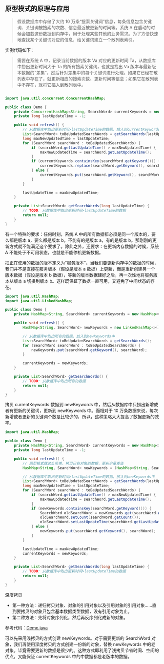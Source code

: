 ## 原型模式的原理与应用

> 假设数据库中存储了大约 10 万条“搜索关键词”信息，每条信息包含关键词、关键词被搜索的次数、信息最近被更新的时间等。系统 A
> 在启动的时候会加载这份数据到内存中，用于处理某些其他的业务需求。为了方便快速地查找某个关键词对应的信息，给关键词建立一个散列表索引。

实例代码如下：

> 需要在系统 A 中，记录当前数据的版本 Va 对应的更新时间 Ta，从数据库中捞出更新时间大于 Ta 的所有搜索关键词，也就是找出 Va
> 版本与最新版本数据的“差集”，然后针对差集中的每个关键词进行处理。如果它已经在散列表中存在了，就更新相应的搜索次数、更新时间等信息；如果它在散列表中不存在，就将它插入到散列表中。

```java

import java.util.concurrent.ConcurrentHashMap;

public class Demo {
    private ConcurrentHashMap<String, SearchWord> currentKeywords = new ConcurrentHashMap<>();
    private long lastUpdateTime = -1;

    public void refresh() {
        // 从数据库中取出更新时间>lastUpdateTime的数据，放入到currentKeywords中
        List<SearchWord> toBeUpdatedSearchWords = getSearchWords(lastUpdateTime);
        long maxNewUpdatedTime = lastUpdateTime;
        for (SearchWord searchWord : toBeUpdatedSearchWords) {
            if (searchWord.getLastUpdateTime() > maxNewUpdatedTime) {
                maxNewUpdatedTime = searchWord.getLastUpdateTime();
            }
            if (currentKeywords.containsKey(searchWord.getKeyword())) {
                currentKeywords.replace(searchWord.getKeyword(), searchWord);
            } else {
                currentKeywords.put(searchWord.getKeyword(), searchWord);
            }
        }

        lastUpdateTime = maxNewUpdatedTime;
    }

    private List<SearchWord> getSearchWords(long lastUpdateTime) {
        // TODO: 从数据库中取出更新时间>lastUpdateTime的数据
        return null;
    }
}
```

有一个特殊的要求：任何时刻，系统 A 中的所有数据都必须是同一个版本的，要么都是版本 a，要么都是版本 b，不能有的是版本 a，有的是版本
b。那刚刚的更新方式就不能满足这个要求了。除此之外，还要求：在更新内存数据的时候，系统 A 不能处于不可用状态，也就是不能停机更新数据。

把正在使用的数据的版本定义为“服务版本”，当我们要更新内存中的数据的时候，我们并不是直接在服务版本（假设是版本 a
数据）上更新，而是重新创建另一个版本数据（假设是版本 b 数据），等新的版本数据建好之后，再一次性地将服务版本从版本 a 切换到版本
b。这样既保证了数据一直可用，又避免了中间状态的存在。

```java
import java.util.HashMap;
import java.util.LinkedHashMap;

public class Demo {
    private HashMap<String, SearchWord> currentKeywords = new HashMap<>();

    public void refresh() {
        HashMap<String, SearchWord> newKeywords = new LinkedHashMap<>();

        // 从数据库中取出所有的数据，放入到newKeywords中
        List<SearchWord> toBeUpdatedSearchWords = getSearchWords();
        for (SearchWord searchWord : toBeUpdatedSearchWords) {
            newKeywords.put(searchWord.getKeyword(), searchWord);
        }

        currentKeywords = newKeywords;
    }

    private List<SearchWord> getSearchWords() {
        // TODO: 从数据库中取出所有的数据
        return null;
    }
}
```

拷贝 currentKeywords 数据到 newKeywords 中，然后从数据库中只捞出新增或者有更新的关键词，更新到 newKeywords 中。而相对于 10
万条数据来说，每次新增或者更新的关键词个数是比较少的，所以，这种策略大大提高了数据更新的效率。

```java
import java.util.HashMap;

public class Demo {
    private HashMap<String, SearchWord> currentKeywords = new HashMap<>();
    private long lastUpdateTime = -1;

    public void refresh() {
        // 原型模式就这么简单，拷贝已有对象的数据，更新少量差值
        HashMap<String, SearchWord> newKeywords = (HashMap<String, SearchWord>) currentKeywords.clone();

        // 从数据库中取出更新时间>lastUpdateTime的数据，放入到newKeywords中
        List<SearchWord> toBeUpdatedSearchWords = getSearchWords(lastUpdateTime);
        long maxNewUpdatedTime = lastUpdateTime;
        for (SearchWord searchWord : toBeUpdatedSearchWords) {
            if (searchWord.getLastUpdateTime() > maxNewUpdatedTime) {
                maxNewUpdatedTime = searchWord.getLastUpdateTime();
            }
            if (newKeywords.containsKey(searchWord.getKeyword())) {
                SearchWord oldSearchWord = newKeywords.get(searchWord.getKeyword());
                oldSearchWord.setCount(searchWord.getCount());
                oldSearchWord.setLastUpdateTime(searchWord.getLastUpdateTime());
            } else {
                newKeywords.put(searchWord.getKeyword(), searchWord);
            }
        }

        lastUpdateTime = maxNewUpdatedTime;
        currentKeywords = newKeywords;
    }

    private List<SearchWord> getSearchWords(long lastUpdateTime) {
        // TODO: 从数据库中取出更新时间>lastUpdateTime的数据
        return null;
    }
}
```

深度拷贝

- 第一种方法：递归拷贝对象、对象的引用对象以及引用对象的引用对象……直到要拷贝的对象只包含基本数据类型数据，没有引用对象为止。
- 第二种方法：先将对象序列化，然后再反序列化成新的对象。

参考代码：[Demo.java](Demo.java)

可以先采用浅拷贝的方式创建 newKeywords。对于需要更新的 SearchWord 对象，我们再使用深度拷贝的方式创建一份新的对象，替换
newKeywords 中的老对象。毕竟需要更新的数据是很少的。这种方式即利用了浅拷贝节省时间、空间的优点，又能保证 currentKeywords
中的中数据都是老版本的数据。